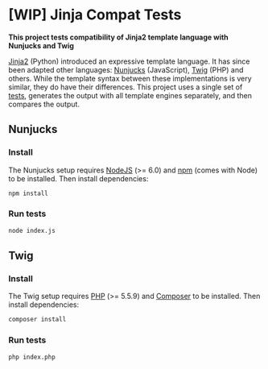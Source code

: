 # [WIP] Jinja Compat Tests

**This project tests compatibility of Jinja2 template language with Nunjucks and Twig**

[Jinja2](http://jinja.pocoo.org/) (Python) introduced an expressive template language. It has since been adapted other languages: [Nunjucks](https://mozilla.github.io/nunjucks/) (JavaScript), [Twig](http://twig.sensiolabs.org/) (PHP) and others. While the template syntax between these implementations is very similar, they do have their differences. This project uses a single set of [tests](tests/), generates the output with all template engines separately, and then compares the output.


## Nunjucks

### Install

The Nunjucks setup requires [NodeJS](https://nodejs.org/en/) (>= 6.0) and [npm](https://www.npmjs.com/) (comes with Node) to be installed. Then install dependencies:

```bash
npm install
```

### Run tests


```bash
node index.js
```


## Twig

### Install

The Twig setup requires [PHP](https://secure.php.net/) (>= 5.5.9) and [Composer](https://getcomposer.org/) to be installed. Then install dependencies:

```bash
composer install
```

### Run tests

```bash
php index.php
```

